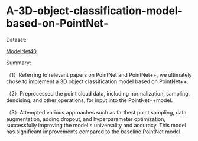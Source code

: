 # A-3D-object-classification-model-based-on-PointNet-
Dataset:

[ModelNet40](https://modelnet.cs.princeton.edu/)

Summary:

（1）Referring to relevant papers on PointNet and PointNet++, we ultimately chose to implement a 3D object classification model based on PointNet++.

（2）Preprocessed the point cloud data, including normalization, sampling, denoising, and other operations, for input into the PointNet++model.

（3）Attempted various approaches such as farthest point sampling, data augmentation, adding dropout, and hyperparameter optimization, successfully improving the model's universality and accuracy. This model has significant improvements compared to the baseline PointNet model.
